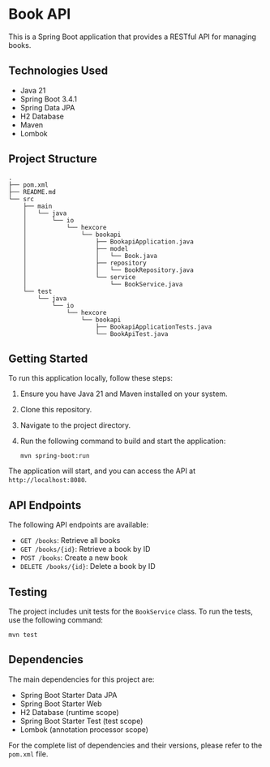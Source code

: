 # Book API

This is a Spring Boot application that provides a RESTful API for managing books.

## Technologies Used

- Java 21
- Spring Boot 3.4.1
- Spring Data JPA
- H2 Database
- Maven
- Lombok

## Project Structure

```
.
├── pom.xml
├── README.md
└── src
    ├── main
    │   └── java
    │       └── io
    │           └── hexcore
    │               └── bookapi
    │                   ├── BookapiApplication.java
    │                   ├── model
    │                   │   └── Book.java
    │                   ├── repository
    │                   │   └── BookRepository.java
    │                   └── service
    │                       └── BookService.java
    └── test
        └── java
            └── io
                └── hexcore
                    └── bookapi
                        ├── BookapiApplicationTests.java
                        └── BookApiTest.java
```

## Getting Started

To run this application locally, follow these steps:

1. Ensure you have Java 21 and Maven installed on your system.
2. Clone this repository.
3. Navigate to the project directory.
4. Run the following command to build and start the application:

   ```
   mvn spring-boot:run
   ```

The application will start, and you can access the API at `http://localhost:8080`.

## API Endpoints

The following API endpoints are available:

- `GET /books`: Retrieve all books
- `GET /books/{id}`: Retrieve a book by ID
- `POST /books`: Create a new book
- `DELETE /books/{id}`: Delete a book by ID

## Testing

The project includes unit tests for the `BookService` class. To run the tests, use the following command:

```
mvn test
```

## Dependencies

The main dependencies for this project are:

- Spring Boot Starter Data JPA
- Spring Boot Starter Web
- H2 Database (runtime scope)
- Spring Boot Starter Test (test scope)
- Lombok (annotation processor scope)

For the complete list of dependencies and their versions, please refer to the `pom.xml` file.